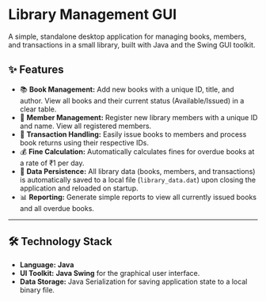 # Library Management GUI

A simple, standalone desktop application for managing books, members, and transactions in a small library, built with Java and the Swing GUI toolkit.

## ✨ Features

* 📚 **Book Management:** Add new books with a unique ID, title, and author. View all books and their current status (Available/Issued) in a clear table.
* 👥 **Member Management:** Register new library members with a unique ID and name. View all registered members.
* 🔄 **Transaction Handling:** Easily issue books to members and process book returns using their respective IDs.
* 💰 **Fine Calculation:** Automatically calculates fines for overdue books at a rate of ₹1 per day.
* 💾 **Data Persistence:** All library data (books, members, and transactions) is automatically saved to a local file (`library_data.dat`) upon closing the application and reloaded on startup.
* 📊 **Reporting:** Generate simple reports to view all currently issued books and all overdue books.

---

## 🛠️ Technology Stack

* **Language:** **Java**
* **UI Toolkit:** **Java Swing** for the graphical user interface.
* **Data Storage:** Java Serialization for saving application state to a local binary file.
